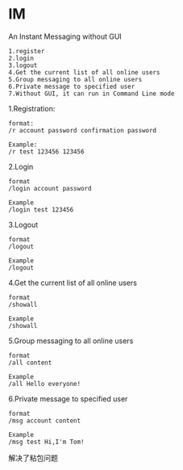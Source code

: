 # IM
An Instant Messaging without GUI

    1.register
    2.login
    3.logout
    4.Get the current list of all online users
    5.Group messaging to all online users
    6.Private message to specified user
    7.Without GUI, it can run in Command Line mode
  
1.Registration:
    
    format:
    /r account password confirmation password

    Example:
    /r test 123456 123456

2.Login
    
    format
    /login account password
    
    Example
    /login test 123456
    
3.Logout
    
    format
    /logout
    
    Example
    /logout
    
4.Get the current list of all online users
    
    format
    /showall
    
    Example
    /showall
    
5.Group messaging to all online users
    
    format
    /all content
    
    Example
    /all Hello everyone!
    
6.Private message to specified user
    
    format
    /msg account content
    
    Example
    /msg test Hi,I'm Tom!
    
    


解决了粘包问题

  
